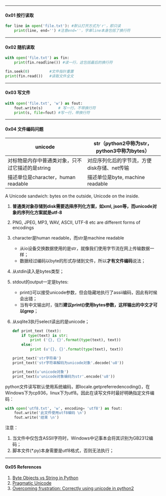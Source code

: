 

---
#### 0x01 按行读取
```python
for line in open('file.txt'): #默认打开方式为'r'，即只读
    print(line, end='') #注意end=''，字串line本身包括了换行符
```

---
#### 0x02 随机读取
```python
with open('file.txt') as fin:
    print(fin.readline()) #读一行，这包括最后的换行符

fin.seek(0)         #文件指针重置
print(fin.read())   #读取文件全文
```

---
#### 0x03 写文件
```python
with open('file.txt', 'w') as fout:
    fout.write(s)       # 写一行，不带换行符
    print(s, file=fout) #写一行，带换行符
```

---
#### 0x04 文件编码问题

| unicode                                          | str（python2中称为str，python3中称为bytes） |
| ------------------------------------------------ | ------------------------------------------- |
| 对标物是内存中普通类对象，只不过它描述的是string | 对应序列化后的字节流，方便disk存储、net传输 |
| 描述单位是character，human readable              | 描述单位是byte, machine readable            |



A Unicode sandwich: bytes on the outside, Unicode on the inside.



1. **普通类对象存储到disk需要选择序列化方案，如xml, json等，而unicode对象的序列化方案就是utf-8**

2. PNG, JPEG, MP3, WAV, ASCII, UTF-8 etc are different forms of encodings

3. character是human readable，而str是machine readable

   - 从io设备交换数据使用的是str，就像我们使用字节流在网上传输数据一样；
   - 数据经过编码以byte的形式存储到文件，所以**才有文件编码**说法；

4. 从stdin读入是bytes类型；

5. stdout的output一定是bytes:

   - print()可以接受unicode参数，但会隐藏地执行了assii编码，因此有时候会出错；
   - 当有中文输出时，强烈**建议print()使用bytes参数，这样输出的中文才可以grep**；

6. 从sqlite3执行select读出的是unicode；

   ```python
   def print_text (text):
       if type(text) is str:
           print ('{}, {}'.format(type(text), text))
       else:
           print (u'{}, {}'.format(type(text), text))
   
   print_text('str字符串')
   print_text('str字符串解码为unicode对象'.decode('u8'))
   
   print_text(u'unicode对象')
   print_text(u'unicode对象编码为str'.encode('u8'))
   ```

   

python文件读写默认使用系统编码，即locale.getpreferredencoding()，在Windows下为cp936，linux下为utf8。因此在读写文件时最好明确指定文件编码：

```python
with open('utf8.txt', 'w', encoding= 'utf8') as fout:
    fout.write('此文件使用utf8编码 \n')
    fout.write('结束 \n')
```

注意：
1. 当文件中仅包含ASSII字符时，Windows中记事本会将其识别为GB2312编码；
2. 脚本文件(*.py)本身需要是utf8格式，否则无法执行；



----

#### 0x05 References

1. [Byte Objects vs String in Python](https://www.geeksforgeeks.org/byte-objects-vs-string-python/)
2. [Pragmatic Unicode](https://nedbatchelder.com/text/unipain.html)
3. [Overcoming frustration: Correctly using unicode in python2](https://pythonhosted.org/kitchen/unicode-frustrations.html#overcoming-frustration-correctly-using-unicode-in-python2)